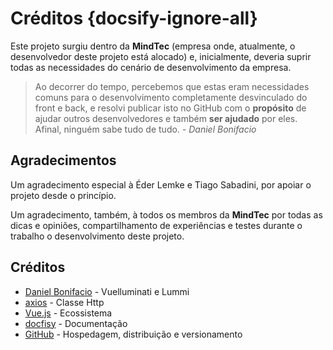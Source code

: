 # Créditos {docsify-ignore-all}

Este projeto surgiu dentro da **MindTec** (empresa onde, atualmente, o desenvolvedor deste projeto está alocado) e, inicialmente, deveria suprir todas as necessidades do cenário de desenvolvimento da empresa.

>Ao decorrer do tempo, percebemos que estas eram necessidades comuns para o desenvolvimento completamente desvinculado do front e back, e resolvi publicar isto no GitHub com o **propósito** de ajudar outros desenvolvedores e também **ser ajudado** por eles. Afinal, ninguém sabe tudo de tudo. *- Daniel Bonifacio*

## Agradecimentos

Um agradecimento especial à Éder Lemke e Tiago Sabadini, por apoiar o projeto desde o princípio.

Um agradecimento, também, à todos os membros da **MindTec** por todas as dicas e opiniões, compartilhamento de experiências e testes durante o trabalho o desenvolvimento deste projeto.

## Créditos

- [Daniel Bonifacio](https://danielbonifacio.com.br) - Vuelluminati e Lummi
- [axios](https://github.com/axios/axios) - Classe Http
- [Vue.js](https://vuejs.org/) - Ecossistema
- [docfisy](https://docsify.js.org/) - Documentação
- [GitHub](https://vuejs.org/) - Hospedagem, distribuição e versionamento
